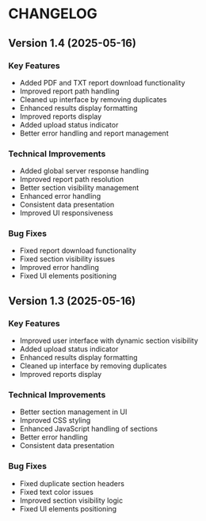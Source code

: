 # CHANGELOG

## Version 1.4 (2025-05-16)

### Key Features
- Added PDF and TXT report download functionality
- Improved report path handling
- Cleaned up interface by removing duplicates
- Enhanced results display formatting
- Improved reports display
- Added upload status indicator
- Better error handling and report management

### Technical Improvements
- Added global server response handling
- Improved report path resolution
- Better section visibility management
- Enhanced error handling
- Consistent data presentation
- Improved UI responsiveness

### Bug Fixes
- Fixed report download functionality
- Fixed section visibility issues
- Improved error handling
- Fixed UI elements positioning

## Version 1.3 (2025-05-16)

### Key Features
- Improved user interface with dynamic section visibility
- Added upload status indicator
- Enhanced results display formatting
- Cleaned up interface by removing duplicates
- Improved reports display

### Technical Improvements
- Better section management in UI
- Improved CSS styling
- Enhanced JavaScript handling of sections
- Better error handling
- Consistent data presentation

### Bug Fixes
- Fixed duplicate section headers
- Fixed text color issues
- Improved section visibility logic
- Fixed UI elements positioning
